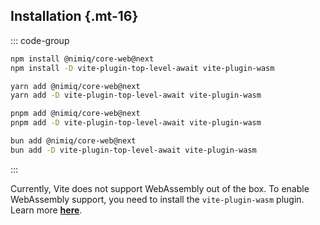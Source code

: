 ## Installation {.mt-16}

::: code-group

```bash [npm]
npm install @nimiq/core-web@next
npm install -D vite-plugin-top-level-await vite-plugin-wasm
```

```bash [yarn]
yarn add @nimiq/core-web@next
yarn add -D vite-plugin-top-level-await vite-plugin-wasm
```

```bash [pnpm]
pnpm add @nimiq/core-web@next
pnpm add -D vite-plugin-top-level-await vite-plugin-wasm
```

```bash [bun]
bun add @nimiq/core-web@next
bun add -D vite-plugin-top-level-await vite-plugin-wasm
```

:::

<Callout type="info">

Currently, Vite does not support WebAssembly out of the box. To enable WebAssembly support, you need to install the `vite-plugin-wasm` plugin. Learn more <b>[here](https://vitejs.dev/guide/features#webassembly)</b>.

</Callout>

